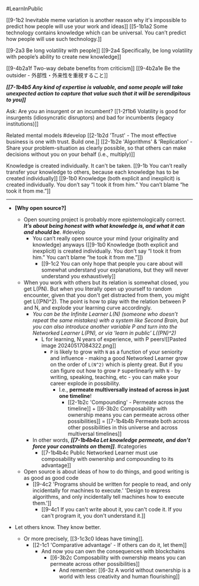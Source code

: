 #LearnInPublic 

[[9-1b2 Inevitable meme variation is another reason why it's impossible to predict how people will use your work and ideas]]
[[5-1b1a2 Some technology contains knowledge which can be universal. You can’t predict how people will use such technology.]]

[[9-2a3 Be long volatility with people]]
	[[9-2a4 Specifically, be long volatility with people’s ability to create new knowledge]]

[[9-4b2a1f Two-way debate benefits from criticism]]
	[[9-4b2a1e Be the outsider - 外部性・外来性を重視すること]]

***[[7-1b4b5 Any kind of expertise is valuable, and some people will take unexpected action to capture that value such that it will be serendipitous to you]]***

Ask: Are you an insurgent or an incumbent?
	[[1-2f1b6 Volatility is good for insurgents (idiosyncratic disruptors) and bad for incumbents (legacy institutions)]]

Related mental models #develop 
	[[2-1b2d 'Trust' - The most effective business is one with trust. Build one.]]
	[[2-1b2e 'Algorithms' & 'Replication' - Share your problem-situation as clearly possible, so that others can make decisions without you on your behalf (i.e., multiply)]]

Knowledge is created individually. It can't be taken.
	[[9-1b You can’t really transfer your knowledge to others, because each knowledge has to be created individually]]
	[[9-1b0 Knowledge (both explicit and inexplicit) is created individually. You don’t say “I took it from him.” You can’t blame “he took it from me.”]]

---
- **[Why open source?]** 
    - Open sourcing project is probably more epistemologically correct. ***It’s about being honest with what knowledge is, and what it can and should be***. #develop 
        - You can’t really open source your mind (your originality and knowledge) anyways ([[9-1b0 Knowledge (both explicit and inexplicit) is created individually. You don’t say “I took it from him.” You can’t blame “he took it from me.”]])
            - [[9-1c2 You can only hope that people you care about will somewhat understand your explanations, but they will never understand you exhaustively]]
    - When you work with others but its relation is somewhat closed, you get L(PN). But when you literally open up yourself to random encounter, given that you don't get distracted from them, you might get L((PN)^2). The point is how to play with the relation between P and N, and explode your learning curve accordingly.
	    - *You can be the Infinite Learner L(N) (someone who doesn’t repeat the same mistakes) with a system like Second Brain, but you can also introduce another variable P and turn into the Networked Learner L(PN), or via ‘learn in public’ L((PN)^2)*
		    - L for learning, N years of experience, with P peers![[Pasted image 20240517084322.png]]
				- `P` is likely to grow with `N` as a function of your seniority and influence - making a good Networked Learner grow on the order of `L(N^2)` which is plenty great. But if you can figure out how to grow `P` superlinearly with `N` - by writing, speaking, teaching, etc - you can make your career explode in possibility.
					- I.e., **permeate multiversally instead of across in just one timeline**!
						- [[2-1b2c 'Compounding' - Permeate across the timeline]] + [[6-3b2c Composability with ownership means you can permeate across other possibilities]] = [[7-1b4b4b Permeate both across other possibilities in this universe and across multiversal timelines]]
		- In other words, ***[[7-1b4b4a Let knowledge permeate, and don’t force your constraints on them]]***. #categories 
			- [[7-1b4b4c Public Networked Learner must use composability with ownership and compounding to its advantage]]
    - Open source is about ideas of how to do things, and good writing is as good as good code
	    - [[9-4c2 'Programs should be written for people to read, and only incidentally for machines to execute.' 'Design to express algorithms, and only incidentally tell machines how to execute them.']]
		    - [[9-4c1 If you can't write about it, you can't code it. If you can't program it, you don't understand it.]]

- Let others know. They know better. 
	- Or more precisely, [[3-1c3c0 Ideas have timing]].
		- [[2-1c1 'Comparative advantage' - If others can do it, let them]]
			- And now you can own the consequences with blockchains 
				- [[6-3b2c Composability with ownership means you can permeate across other possibilities]]
					- And remember: [[6-3z A world without ownership is a world with less creativity and human flourishing]]